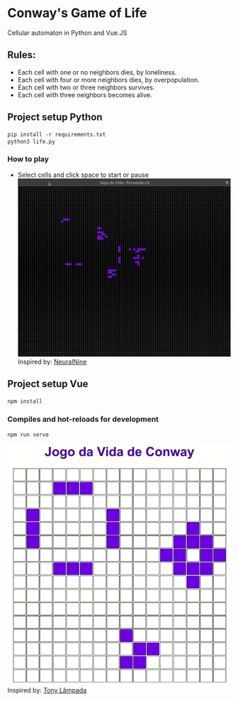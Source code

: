 # Conway's Game of Life
Cellular automaton in Python and Vue.JS
## Rules:
- Each cell with one or no neighbors dies, by loneliness.
- Each cell with four or more neighbors dies, by overpopulation.
- Each cell with two or three neighbors survives.
- Each cell with three neighbors becomes alive.
## Project setup Python
```
pip install -r requirements.txt
python3 life.py
```
### How to play
- Select cells and click space to start or pause <br>
![Autômoto celular em python por Fernanda Liz](src/assets/Jogo_da_vida_python.gif "Autômoto celular em python")
Inspired by: [NeuralNine](https://www.youtube.com/watch?v=cRWg2SWuXtM)
## Project setup Vue
```
npm install
```
### Compiles and hot-reloads for development
```
npm run serve
```
![Autômoto celular em Vue.JS por Fernanda Liz](src/assets/Jogo_da_vida_vue.gif "Autômoto celular em Vue") <br>
Inspired by: [Tony Lâmpada](https://plataforma.busertech.com.br/87566-tarefas-buser-tech/2098641-20221221-life-o-jogo-da-vida-em-vue-js)
